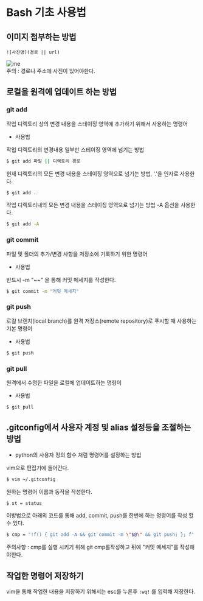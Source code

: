 # Bash 기초 사용법
## 이미지 첨부하는 방법
```
![사진명](경로 || url)
```
![me](https://github.com/mcb-dataai/blog/blob/dev_notes/jackson/dev_notes/Jackson/img/mcb_logo.jpg)\
주의 : 경로나 주소에 사진이 있어야한다.


## 로컬을 원격에 업데이트 하는 방법

### git add
작업 디렉토리 상의 변경 내용을 스테이징 영역에 추가하기 위해서 사용하는 명령어
- 사용법

작업 디렉토리의 변경내용 일부만 스테이징 영역에 넘기는 방법
```bash
$ git add 파일 || 디렉토리 경로
``` 

현재 디렉토리의 모든 변경 내용을 스테이징 영역으로 넘기는 방법, '.'을 인자로 사용한다.
```bash
$ git add . 
```

작업 디렉토리내의 모든 변경 내용을 스테이징 영역으로 넘기는 방법 -A 옵션을 사용한다.
```bash
$ git add -A 
```


### git commit
파일 및 폴더의 추가/변경 사항을 저장소에 기록하기 위한 명령어
- 사용법

반드시 -m "~~" 을 통해 커밋 메세지를 작성한다.
```bash
$ git commit -m "커밋 메세지"
```


### git push
로컬 브랜치(local branch)를 원격 저장소(remote repository)로 푸시할 때 사용하는 기본 명령어
- 사용법

```bash
$ git push 
```


### git pull
원격에서 수정한 파일을 로컬에 업데이트하는 명령어
- 사용법

```bash
$ git pull
```

## .gitconfig에서 사용자 계정 및  alias 설정등을 조절하는 방법
- python의 사용자 정의 함수 처럼 명령어를 설정하는 방법

vim으로 편집기에 들어간다.
```bash
$ vim ~/.gitconfig
```
원하는 명령어 이름과 동작을 작성한다.
```bash
$ st = status
```
이방법으로 아래의 코드를 통해 add, commit, push를 한번에 하는 명령어를 작성 할 수 있다.
```bash
$ cmp = "!f() { git add -A && git commit -m \"$@\" && git push; }; f"
```
주의사항 : cmp를 실행 시키기 위해 git cmp를작성하고 뒤에 "커밋 메세지"를 작성해야한다.

## 작업한 명령어 저장하기
vim을 통해 작업한 내용을 저장하기 위해서는 esc를 누른후 ```:wq!``` 를 입력해 저장한다.
